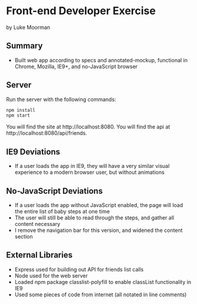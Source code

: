 Front-end Developer Exercise
============================
by Luke Moorman

Summary
------

* Built web app according to specs and annotated-mockup, functional in Chrome, Mozilla, IE9+, and no-JavaScript browser

Server
------

Run the server with the following commands:

```sh
npm install
npm start
```

You will find the site at http://localhost:8080. You will find the api at http://localhost:8080/api/friends.

IE9 Deviations
---------

* If a user loads the app in IE9, they will have a very similar visual experience to a modern browser user, but without animations

No-JavaScript Deviations
------------

* If a user loads the app without JavaScript enabled, the page will load the entire list of baby steps at one time
* The user will still be able to read through the steps, and gather all content necessary
* I remove the navigation bar for this version, and widened the content section

External Libraries
----------------

* Express used for building out API for friends list calls
* Node used for the web server
* Loaded npm package classlist-polyfill to enable classList functionality in IE9
* Used some pieces of code from internet (all notated in line comments)

